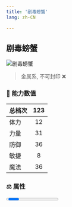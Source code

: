```yaml
---
title: '剧毒螃蟹'
lang: zh-CN

---
```


<RouterBack />

## 剧毒螃蟹

![剧毒螃蟹](https://user-images.githubusercontent.com/78347270/126490247-22c8f653-313e-4632-8726-434dfeb53ea4.gif) 

> 金属系, 不可封印 :x:


### 💪 能力数值

| 总档次       | 123            |
| :----------- |:-------------:|
| 体力      | 12   <Stars :number="1" />  |
| 力量      | 31   <Stars :number="3" />  |
| 防御      | 36   <Stars :number="3.5" />  | 
| 敏捷      | 8  <Stars :number="1" />  | 
| 魔法      | 36  <Stars :number="3.5" />   | 


### ⚖️ 属性


<Progress earth :number="0" />

<Progress water :number="5" />

<Progress fire :number="5" />

<Progress wind :number="0" />

### ✨ 技能栏 <Strong>8个</Strong>

- 攻击
- 防御

### 👶 1级出现点

- 参考任务[雷霆與劇毒的主宰](tasks/12)










